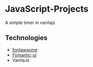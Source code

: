 # JavaScript-Projects
A simple timer in vanilajs 
## Technologies
- [fontawsome](https://fontawesome.com/) 
- [Fomantic-ui](https://fomantic-ui.com/) 
- VanilaJs

